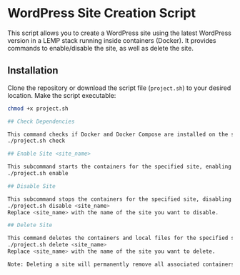 # WordPress Site Creation Script
This script allows you to create a WordPress site using the latest WordPress version in a LEMP stack running inside containers (Docker). It provides commands to enable/disable the site, as well as delete the site.
## Installation

Clone the repository or download the script file (`project.sh`) to your desired location.
Make the script executable:
   ```bash
   chmod +x project.sh

## Check Dependencies

This command checks if Docker and Docker Compose are installed on the system. If they are not present, it installs the missing packages.
./project.sh check

## Enable Site <site_name>

This subcommand starts the containers for the specified site, enabling it to be accessible.
./project.sh enable 

## Disable Site

This subcommand stops the containers for the specified site, disabling it.
./project.sh disable <site_name>
Replace <site_name> with the name of the site you want to disable.

## Delete Site

This command deletes the containers and local files for the specified site.
./project.sh delete <site_name>
Replace <site_name> with the name of the site you want to delete.

Note: Deleting a site will permanently remove all associated containers and local files. Proceed with caution.
